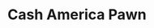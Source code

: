 ---
title: "Cash America Pawn"
url: /chicago/cash-america-pawn-west-howard-street/
shop: pawnbroker
---